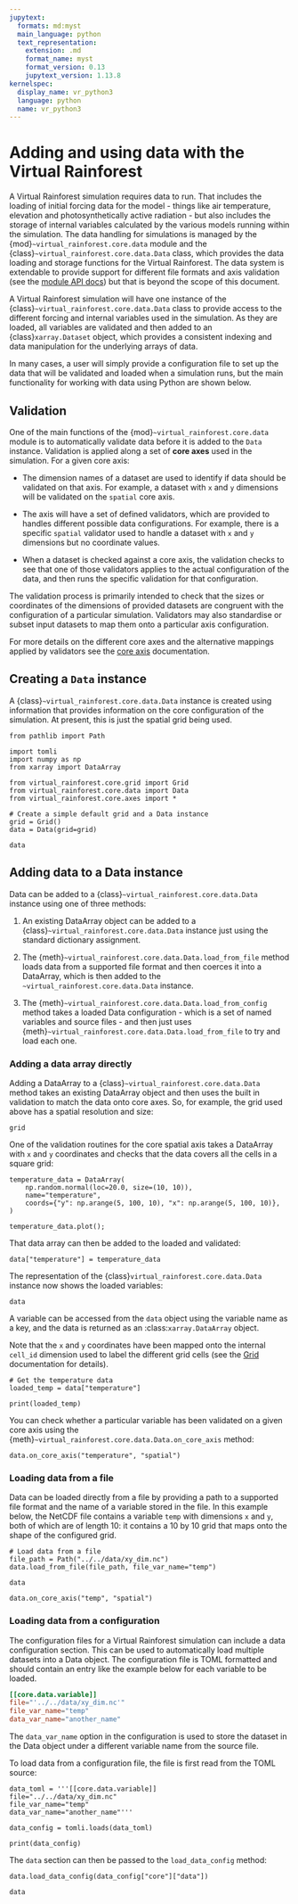 ```yaml
---
jupytext:
  formats: md:myst
  main_language: python
  text_representation:
    extension: .md
    format_name: myst
    format_version: 0.13
    jupytext_version: 1.13.8
kernelspec:
  display_name: vr_python3
  language: python
  name: vr_python3
---
```


# Adding and using data with the Virtual Rainforest

A Virtual Rainforest simulation requires data to run. That includes the loading of
initial forcing data for the model - things like air temperature, elevation and
photosynthetically active radiation - but also  includes the storage of internal
variables calculated by the various models running within the simulation. The data
handling for simulations is managed by the {mod}`~virtual_rainforest.core.data` module
and the {class}`~virtual_rainforest.core.data.Data` class, which provides the data
loading and storage functions for the Virtual Rainforest. The data system is extendable
to provide support for different file formats and axis validation (see the [module API
docs](../../api/core/data.md)) but that is beyond the scope of this document.

A Virtual Rainforest simulation will have one instance of the
{class}`~virtual_rainforest.core.data.Data` class to provide access to the different
forcing and internal variables used in the simulation. As they are loaded, all variables
are validated and then  added to an {class}`xarray.Dataset` object, which provides a
consistent indexing and data manipulation for the underlying arrays of data.

In many cases, a user will simply provide a configuration file to set up the data that
will be validated and loaded when a simulation runs, but the main functionality for
working with data using Python are shown below.

## Validation

One of the main functions of the {mod}`~virtual_rainforest.core.data` module is to
automatically validate data before it is added to the `Data` instance. Validation is
applied along a set of **core axes** used in the simulation. For a given core axis:

* The dimension names of a dataset are used to identify if data should be validated on
  that axis. For example, a dataset with `x` and `y` dimensions will be validated
  on the `spatial` core axis.

* The axis will have a set of defined validators, which are provided to handles different
  possible data configurations. For example, there is a specific `spatial` validator
  used to handle a dataset with `x` and `y` dimensions but no coordinate values.

* When a dataset is checked against a core axis, the validation checks to see that one
  of those validators applies to the actual configuration of the data, and then runs the
  specific validation for that configuration.

The validation process is primarily intended to check that the sizes or coordinates of
the dimensions of provided datasets are congruent with the configuration of a particular
simulation. Validators may also standardise or subset input datasets to map them onto a
particular axis configuration.

For more details on the different core axes and the alternative mappings applied by
validators see the [core axis](axes.md) documentation.

## Creating a `Data` instance

A  {class}`~virtual_rainforest.core.data.Data` instance is created using information
that provides information on the core configuration of the simulation. At present, this
is just the spatial grid being used.

```{code-cell}
from pathlib import Path

import tomli
import numpy as np
from xarray import DataArray

from virtual_rainforest.core.grid import Grid
from virtual_rainforest.core.data import Data
from virtual_rainforest.core.axes import *

# Create a simple default grid and a Data instance
grid = Grid()
data = Data(grid=grid)

data
```

## Adding data to a Data instance

Data can be added to a {class}`~virtual_rainforest.core.data.Data` instance using one of
three methods:

1. An existing DataArray object can be added to a
   {class}`~virtual_rainforest.core.data.Data` instance just using the standard
   dictionary assignment.

1. The  {meth}`~virtual_rainforest.core.data.Data.load_from_file` method loads data from
   a supported file format and then coerces it into a DataArray, which is then added to
   the `~virtual_rainforest.core.data.Data` instance.

1. The  {meth}`~virtual_rainforest.core.data.Data.load_from_config` method takes a
   loaded Data configuration - which is a set of named variables and source files - and
   then just uses {meth}`~virtual_rainforest.core.data.Data.load_from_file` to try and
   load each one.

### Adding a data array directly

Adding a  DataArray to a {class}`~virtual_rainforest.core.data.Data` method takes an
existing DataArray object and then uses the built in validation to match the data onto
core axes. So, for example, the grid used above has a spatial resolution and size:

```{code-cell}
grid
```

One of the validation routines for the core spatial axis takes a DataArray with `x` and
`y` coordinates and checks that the data covers all the cells in a square grid:

```{code-cell}
temperature_data = DataArray(
    np.random.normal(loc=20.0, size=(10, 10)),
    name="temperature",
    coords={"y": np.arange(5, 100, 10), "x": np.arange(5, 100, 10)},
)

temperature_data.plot();
```

That data array can then be added to the  loaded and validated:

```{code-cell}
data["temperature"] = temperature_data
```

The representation of the {class}`virtual_rainforest.core.data.Data` instance now shows
the loaded variables:

```{code-cell}
data
```

A variable can be accessed from the `data` object using the variable name as a key, and
the data is returned as an :class:`xarray.DataArray` object.

Note that the `x` and `y` coordinates have been mapped onto the internal `cell_id`
dimension used to label the different grid cells (see the [Grid](./grid.md)
documentation for details).

```{code-cell}
# Get the temperature data
loaded_temp = data["temperature"]

print(loaded_temp)
```

You can check whether a particular variable has been validated on a given core axis
using the {meth}`~virtual_rainforest.core.data.Data.on_core_axis` method:

```{code-cell}
data.on_core_axis("temperature", "spatial")
```

### Loading data from a file

Data can be loaded directly from a file by providing a path to a supported file
format and the name of a variable stored in the file. In this example below, the
NetCDF file contains a variable `temp` with dimensions `x` and `y`, both of which
are of length 10: it contains a 10 by 10 grid that maps onto the shape of the
configured grid.

```{code-cell}
# Load data from a file
file_path = Path("../../data/xy_dim.nc")
data.load_from_file(file_path, file_var_name="temp")
```

```{code-cell}
data
```

```{code-cell}
data.on_core_axis("temp", "spatial")
```

### Loading data from a configuration

The configuration files for a Virtual Rainforest simulation can include a data
configuration section. This can be used to automatically load multiple datasets into
a Data object. The configuration file is TOML formatted and should contain an entry
like the example below for each variable to be loaded.

```toml
[[core.data.variable]]
file="'../../data/xy_dim.nc'"
file_var_name="temp"
data_var_name="another_name"
```

The `data_var_name` option in the configuration is used to store the dataset in the Data
object under a different variable name from the source file.

To load data from a configuration file, the file is first read from the TOML source:

```{code-cell}
data_toml = '''[[core.data.variable]]
file="../../data/xy_dim.nc"
file_var_name="temp"
data_var_name="another_name"'''

data_config = tomli.loads(data_toml)

print(data_config)
```

The `data` section can then be passed to the `load_data_config` method:

```{code-cell}
data.load_data_config(data_config["core"]["data"])
```

```{code-cell}
data
```
